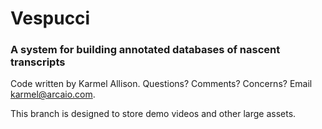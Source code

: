 # Vespucci

### A system for building annotated databases of nascent transcripts

Code written by Karmel Allison. Questions? Comments? Concerns? Email karmel@arcaio.com.

This branch is designed to store demo videos and other large assets.